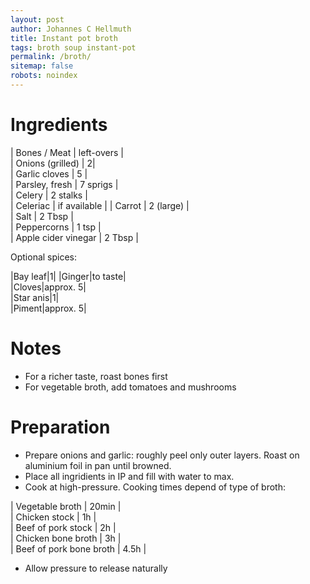 ```yaml
---
layout: post
author: Johannes C Hellmuth
title: Instant pot broth
tags: broth soup instant-pot
permalink: /broth/
sitemap: false
robots: noindex
---
```


# Ingredients

| Bones / Meat | left-overs |  
| Onions (grilled) | 2|  
| Garlic cloves | 5 |  
| Parsley, fresh | 7 sprigs |   
| Celery | 2 stalks |  
| Celeriac | if available |
| Carrot   | 2 (large) |  
| Salt | 2 Tbsp |  
| Peppercorns | 1 tsp |  
| Apple cider vinegar | 2 Tbsp |  

Optional spices:

|Bay leaf|1|
|Ginger|to taste|  
|Cloves|approx. 5|  
|Star anis|1|  
|Piment|approx. 5|  
  
# Notes
* For a richer taste, roast bones first
* For vegetable broth, add tomatoes and mushrooms

# Preparation
* Prepare onions and garlic: roughly peel only outer layers. Roast on aluminium foil in pan until browned.
* Place all ingridients in IP and fill with water to max. 
* Cook at high-pressure. Cooking times depend of type of broth:

| Vegetable broth | 20min |  
| Chicken stock | 1h |  
| Beef of pork stock | 2h |  
| Chicken bone broth | 3h |  
| Beef of pork bone broth | 4.5h |  

* Allow pressure to release naturally
